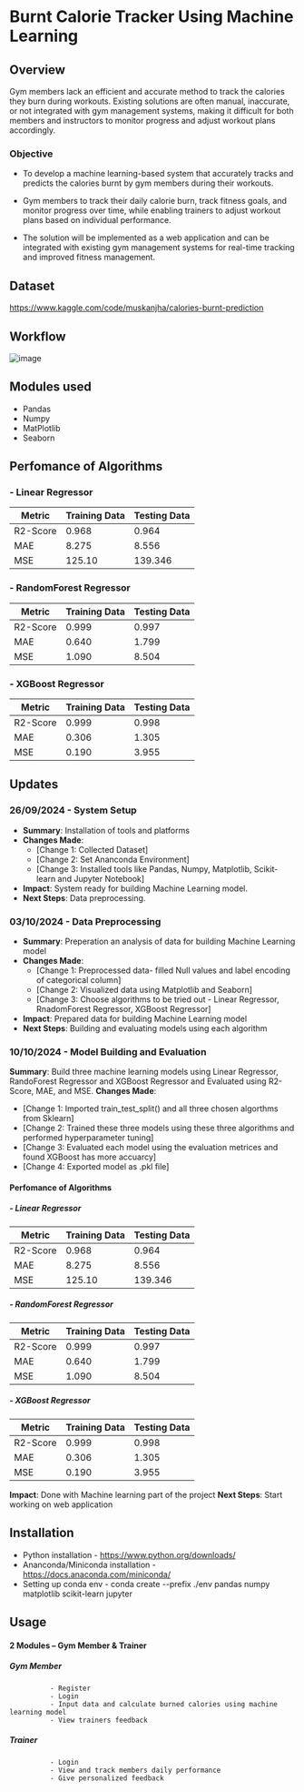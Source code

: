 # Burnt Calorie Tracker Using Machine Learning

## Overview
Gym members lack an efficient and accurate method to track the calories they burn during workouts. Existing solutions are often manual, inaccurate, or not integrated with gym management systems, making it difficult for both members and instructors to monitor progress and adjust workout plans accordingly.

### Objective
- To develop a machine learning-based system that accurately tracks and predicts the calories burnt by gym members during their workouts.

- Gym members to track their daily calorie burn, track fitness goals, and monitor progress over time, while enabling trainers to adjust workout plans based on individual performance. 

- The solution will be implemented as a web application and can be integrated with existing gym management systems for real-time tracking and improved fitness management.



## Dataset 
https://www.kaggle.com/code/muskanjha/calories-burnt-prediction

## Workflow
![image](https://github.com/user-attachments/assets/2cd833a2-5fde-4376-9f80-4497604125f6)

## Modules used
- Pandas
- Numpy
- MatPlotlib
- Seaborn
  
## Perfomance of Algorithms
### - Linear Regressor
  |      Metric     |  Training Data  |   Testing Data  |
  |-----------------|-----------------|-----------------|
  |    R2-Score     |       0.968     |      0.964      |
  |       MAE       |       8.275     |      8.556      |
  |       MSE       |      125.10     |     139.346     |


### - RandomForest Regressor
  |      Metric     |  Training Data  |   Testing Data  |
  |-----------------|-----------------|-----------------|
  |    R2-Score     |       0.999     |      0.997      |
  |       MAE       |       0.640     |      1.799      |
  |       MSE       |       1.090     |      8.504      |


### - XGBoost Regressor
  |      Metric     |  Training Data  |   Testing Data  |
  |-----------------|-----------------|-----------------|
  |    R2-Score     |       0.999     |      0.998      |
  |       MAE       |       0.306     |      1.305      |
  |       MSE       |       0.190     |      3.955      |


## Updates

### 26/09/2024 - System Setup
- **Summary**: Installation of tools and platforms
- **Changes Made**:
  - [Change 1: Collected Dataset]
  - [Change 2: Set Ananconda Environment]
  - [Change 3: Installed tools like Pandas, Numpy, Matplotlib, Scikit-learn and Jupyter Notebook]
- **Impact**: System ready for building Machine Learning model.
- **Next Steps**: Data preprocessing.

### 03/10/2024 - Data Preprocessing
- **Summary**: Preperation an analysis of data for building Machine Learning model
- **Changes Made**:
  - [Change 1: Preprocessed data- filled Null values and label encoding of categorical column]
  - [Change 2: Visualized data using Matplotlib and Seaborn]
  - [Change 3: Choose algorithms to be tried out - Linear Regressor, RnadomForest Regressor, XGBoost Regressor]
- **Impact**: Prepared data for building Machine Learning model
- **Next Steps**: Building and evaluating models using each algorithm

### 10/10/2024 - Model Building and Evaluation
**Summary**: Build three machine learning models using Linear Regressor, RandoForest Regressor and XGBoost Regressor and Evaluated using R2-Score, MAE, and MSE.
**Changes Made**:
  - [Change 1: Imported train_test_split() and all three chosen algorthms from Sklearn]
  - [Change 2: Trained these three models using these three algorithms and performed hyperparameter tuning]
  - [Change 3: Evaluated each model using the evaluation metrices and found XGBoost has more accuarcy]
  - [Change 4: Exported model as .pkl file]
#### Perfomance of Algorithms
##### - Linear Regressor
  |      Metric     |  Training Data  |   Testing Data  |
  |-----------------|-----------------|-----------------|
  |    R2-Score     |       0.968     |      0.964      |
  |       MAE       |       8.275     |      8.556      |
  |       MSE       |      125.10     |     139.346     |


##### - RandomForest Regressor
  |      Metric     |  Training Data  |   Testing Data  |
  |-----------------|-----------------|-----------------|
  |    R2-Score     |       0.999     |      0.997      |
  |       MAE       |       0.640     |      1.799      |
  |       MSE       |       1.090     |      8.504      |


##### - XGBoost Regressor
  |      Metric     |  Training Data  |   Testing Data  |
  |-----------------|-----------------|-----------------|
  |    R2-Score     |       0.999     |      0.998      |
  |       MAE       |       0.306     |      1.305      |
  |       MSE       |       0.190     |      3.955      |
**Impact**: Done with Machine learning part of the project
**Next Steps**: Start working on web application

## Installation
- Python installation - https://www.python.org/downloads/
- Ananconda/Miniconda installation - https://docs.anaconda.com/miniconda/
- Setting up conda env - conda create --prefix ./env pandas numpy matplotlib scikit-learn jupyter

## Usage
#### 2 Modules – Gym Member & Trainer

##### Gym Member
              - Register
              - Login
              - Input data and calculate burned calories using machine learning model
              - View trainers feedback
##### Trainer 
              - Login
              - View and track members daily performance
              - Give personalized feedback 





      
